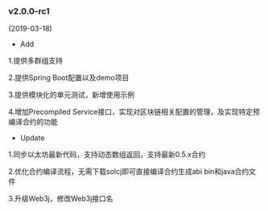 ### v2.0.0-rc1

(2019-03-18)

* Add 

1.提供多群组支持

2.提供Spring Boot配置以及demo项目

3.提供模块化的单元测试，新增使用示例

4.增加Precompiled Service接口，实现对区块链相关配置的管理，及实现特定预编译合约的功能

* Update

1.同步以太坊最新代码，支持动态数组返回，支持最新0.5.x合约

2.优化合约编译流程，无需下载solcj即可直接编译合约生成abi bin和java合约文件

3.升级Web3j，修改Web3j接口名
